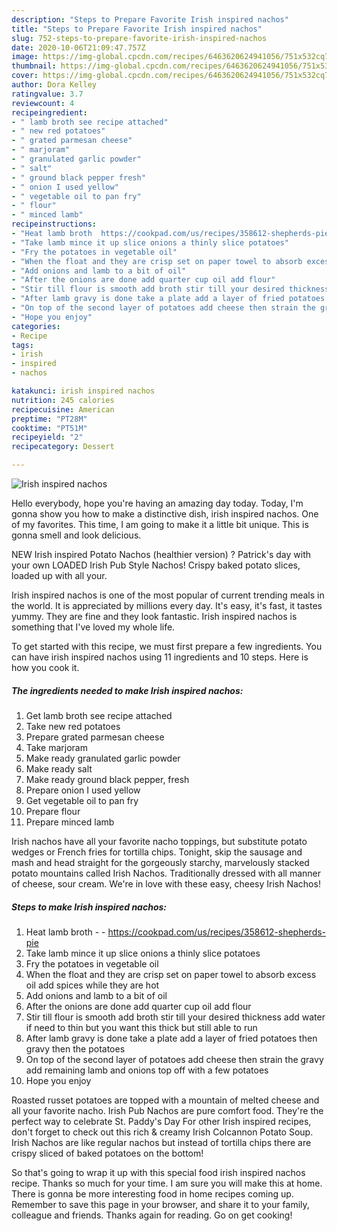 ```yaml
---
description: "Steps to Prepare Favorite Irish inspired nachos"
title: "Steps to Prepare Favorite Irish inspired nachos"
slug: 752-steps-to-prepare-favorite-irish-inspired-nachos
date: 2020-10-06T21:09:47.757Z
image: https://img-global.cpcdn.com/recipes/6463620624941056/751x532cq70/irish-inspired-nachos-recipe-main-photo.jpg
thumbnail: https://img-global.cpcdn.com/recipes/6463620624941056/751x532cq70/irish-inspired-nachos-recipe-main-photo.jpg
cover: https://img-global.cpcdn.com/recipes/6463620624941056/751x532cq70/irish-inspired-nachos-recipe-main-photo.jpg
author: Dora Kelley
ratingvalue: 3.7
reviewcount: 4
recipeingredient:
- " lamb broth see recipe attached"
- " new red potatoes"
- " grated parmesan cheese"
- " marjoram"
- " granulated garlic powder"
- " salt"
- " ground black pepper fresh"
- " onion I used yellow"
- " vegetable oil to pan fry"
- " flour"
- " minced lamb"
recipeinstructions:
- "Heat lamb broth  https://cookpad.com/us/recipes/358612-shepherds-pie"
- "Take lamb mince it up slice onions a thinly slice potatoes"
- "Fry the potatoes in vegetable oil"
- "When the float and they are crisp set on paper towel to absorb excess oil add spices while they are hot"
- "Add onions and lamb to a bit of oil"
- "After the onions are done add quarter cup oil add flour"
- "Stir till flour is smooth add broth stir till your desired thickness add water if need to thin but you want this thick but still able to run"
- "After lamb gravy is done take a plate add a layer of fried potatoes then gravy then the potatoes"
- "On top of the second layer of potatoes add cheese then strain the gravy add remaining lamb and onions  top off with a few potatoes"
- "Hope you enjoy"
categories:
- Recipe
tags:
- irish
- inspired
- nachos

katakunci: irish inspired nachos 
nutrition: 245 calories
recipecuisine: American
preptime: "PT28M"
cooktime: "PT51M"
recipeyield: "2"
recipecategory: Dessert

---
```



![Irish inspired nachos](https://img-global.cpcdn.com/recipes/6463620624941056/751x532cq70/irish-inspired-nachos-recipe-main-photo.jpg)

Hello everybody, hope you're having an amazing day today. Today, I'm gonna show you how to make a distinctive dish, irish inspired nachos. One of my favorites. This time, I am going to make it a little bit unique. This is gonna smell and look delicious.

NEW Irish inspired Potato Nachos (healthier version) ? Patrick&#39;s day with your own LOADED Irish Pub Style Nachos! Crispy baked potato slices, loaded up with all your.

Irish inspired nachos is one of the most popular of current trending meals in the world. It is appreciated by millions every day. It's easy, it's fast, it tastes yummy. They are fine and they look fantastic. Irish inspired nachos is something that I've loved my whole life.


To get started with this recipe, we must first prepare a few ingredients. You can have irish inspired nachos using 11 ingredients and 10 steps. Here is how you cook it.

<!--inarticleads1-->

##### The ingredients needed to make Irish inspired nachos:

1. Get  lamb broth see recipe attached
1. Take  new red potatoes
1. Prepare  grated parmesan cheese
1. Take  marjoram
1. Make ready  granulated garlic powder
1. Make ready  salt
1. Make ready  ground black pepper, fresh
1. Prepare  onion I used yellow
1. Get  vegetable oil to pan fry
1. Prepare  flour
1. Prepare  minced lamb


Irish nachos have all your favorite nacho toppings, but substitute potato wedges or French fries for tortilla chips. Tonight, skip the sausage and mash and head straight for the gorgeously starchy, marvelously stacked potato mountains called Irish Nachos. Traditionally dressed with all manner of cheese, sour cream. We&#39;re in love with these easy, cheesy Irish Nachos! 

<!--inarticleads2-->

##### Steps to make Irish inspired nachos:

1. Heat lamb broth -  - https://cookpad.com/us/recipes/358612-shepherds-pie
1. Take lamb mince it up slice onions a thinly slice potatoes
1. Fry the potatoes in vegetable oil
1. When the float and they are crisp set on paper towel to absorb excess oil add spices while they are hot
1. Add onions and lamb to a bit of oil
1. After the onions are done add quarter cup oil add flour
1. Stir till flour is smooth add broth stir till your desired thickness add water if need to thin but you want this thick but still able to run
1. After lamb gravy is done take a plate add a layer of fried potatoes then gravy then the potatoes
1. On top of the second layer of potatoes add cheese then strain the gravy add remaining lamb and onions  top off with a few potatoes
1. Hope you enjoy


Roasted russet potatoes are topped with a mountain of melted cheese and all your favorite nacho. Irish Pub Nachos are pure comfort food. They&#39;re the perfect way to celebrate St. Paddy&#39;s Day For other Irish inspired recipes, don&#39;t forget to check out this rich &amp; creamy Irish Colcannon Potato Soup. Irish Nachos are like regular nachos but instead of tortilla chips there are crispy sliced of baked potatoes on the bottom! 

So that's going to wrap it up with this special food irish inspired nachos recipe. Thanks so much for your time. I am sure you will make this at home. There is gonna be more interesting food in home recipes coming up. Remember to save this page in your browser, and share it to your family, colleague and friends. Thanks again for reading. Go on get cooking!
